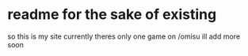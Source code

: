 # readme for the sake of existing
so this is my site currently theres only one game on /omisu ill add more soon